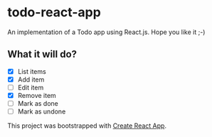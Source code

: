 # todo-react-app
An implementation of a Todo app using React.js. Hope you like it ;-)

## What it will do?

- [x] List items
- [x] Add item
- [ ] Edit item
- [x] Remove item
- [ ] Mark as done
- [ ] Mark as undone

This project was bootstrapped with [Create React App](https://github.com/facebookincubator/create-react-app).
